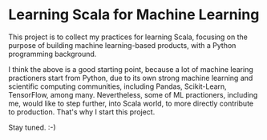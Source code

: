# Learning Scala for Machine Learning

This project is to collect my practices for learning Scala, focusing on the purpose of building machine learning-based products, with a Python programming background. 

I think the above is a good starting point, because a lot of machine learing practioners start from Python, due to its own strong machine learning and scientific computing communities, including Pandas, Scikit-Learn, TensorFlow, among many. Nevertheless, some of ML practioners, including me, would like to step further, into Scala world, to more directly contribute to production. That's why I start this project.

Stay tuned. :-)
